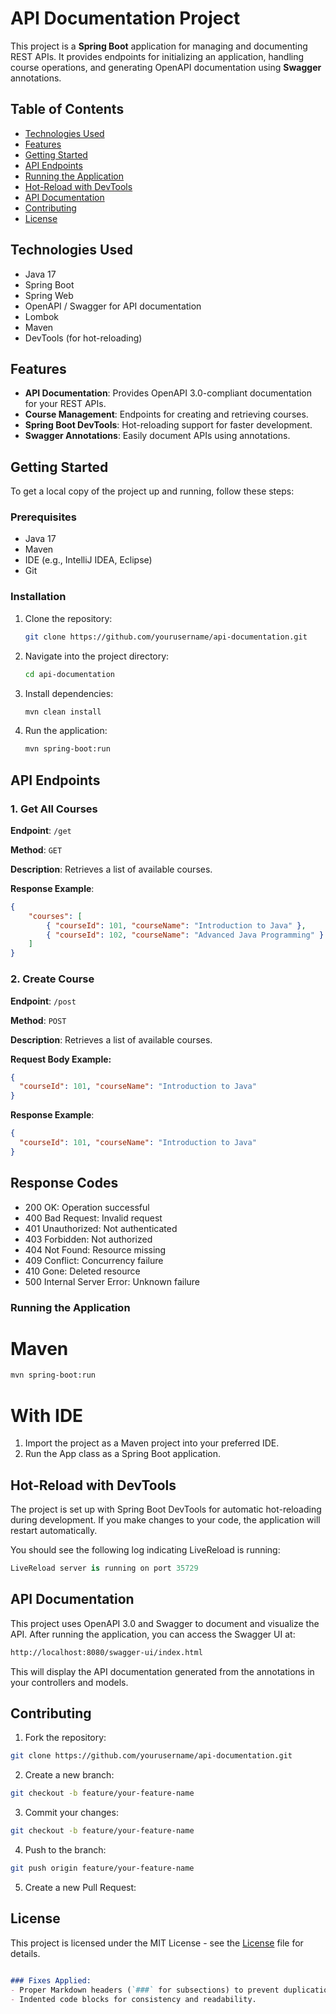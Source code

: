 # API Documentation Project

This project is a **Spring Boot** application for managing and documenting REST APIs. It provides endpoints for initializing an application, handling course operations, and generating OpenAPI documentation using **Swagger** annotations.

## Table of Contents

- [Technologies Used](#technologies-used)
- [Features](#features)
- [Getting Started](#getting-started)
- [API Endpoints](#api-endpoints)
- [Running the Application](#running-the-application)
- [Hot-Reload with DevTools](#hot-reload-with-devtools)
- [API Documentation](#api-documentation)
- [Contributing](#contributing)
- [License](#license)

## Technologies Used

- Java 17
- Spring Boot
- Spring Web
- OpenAPI / Swagger for API documentation
- Lombok
- Maven
- DevTools (for hot-reloading)

## Features

- **API Documentation**: Provides OpenAPI 3.0-compliant documentation for your REST APIs.
- **Course Management**: Endpoints for creating and retrieving courses.
- **Spring Boot DevTools**: Hot-reloading support for faster development.
- **Swagger Annotations**: Easily document APIs using annotations.

## Getting Started

To get a local copy of the project up and running, follow these steps:

### Prerequisites

- Java 17
- Maven
- IDE (e.g., IntelliJ IDEA, Eclipse)
- Git

### Installation

1. Clone the repository:
    ```bash
    git clone https://github.com/yourusername/api-documentation.git
    ```
2. Navigate into the project directory:
    ```bash
    cd api-documentation
    ```
3. Install dependencies:
    ```bash
    mvn clean install
    ```
4. Run the application:
    ```bash
    mvn spring-boot:run
    ```

## API Endpoints

### 1. Get All Courses
**Endpoint**: `/get`

**Method**: `GET`

**Description**: Retrieves a list of available courses.

**Response Example**:
```json
{
    "courses": [
        { "courseId": 101, "courseName": "Introduction to Java" },
        { "courseId": 102, "courseName": "Advanced Java Programming" }
    ]
}
```

### 2. Create Course
**Endpoint**: `/post`

**Method**: `POST`

**Description**: Retrieves a list of available courses.

**Request Body Example:**
```json
{
  "courseId": 101, "courseName": "Introduction to Java"
}
```

**Response Example**:
```json
{
  "courseId": 101, "courseName": "Introduction to Java"
}
```

## Response Codes
- 200 OK: Operation successful
- 400 Bad Request: Invalid request
- 401 Unauthorized: Not authenticated
- 403 Forbidden: Not authorized
- 404 Not Found: Resource missing
- 409 Conflict: Concurrency failure
- 410 Gone: Deleted resource
- 500 Internal Server Error: Unknown failure

### Running the Application

# Maven
```bash
mvn spring-boot:run
```

# With IDE

1. Import the project as a Maven project into your preferred IDE.
2. Run the App class as a Spring Boot application.

## Hot-Reload with DevTools

The project is set up with Spring Boot DevTools for automatic hot-reloading during development. If you make changes to your code, the application will restart automatically.

You should see the following log indicating LiveReload is running:
```csharp
LiveReload server is running on port 35729
```
## API Documentation

This project uses OpenAPI 3.0 and Swagger to document and visualize the API. After running the application, you can access the Swagger UI at:
```bash
http://localhost:8080/swagger-ui/index.html
```
This will display the API documentation generated from the annotations in your controllers and models.

## Contributing

1. Fork the repository:
```bash
git clone https://github.com/yourusername/api-documentation.git
```

2. Create a new branch:
```bash
git checkout -b feature/your-feature-name
```

3. Commit your changes:
```bash
git checkout -b feature/your-feature-name
```

4. Push to the branch:
```bash
git push origin feature/your-feature-name
```

5. Create a new Pull Request:

## License
This project is licensed under the MIT License - see the [License](#license) file for details.
```markdown

### Fixes Applied:
- Proper Markdown headers (`###` for subsections) to prevent duplication of headers.
- Indented code blocks for consistency and readability.
```
